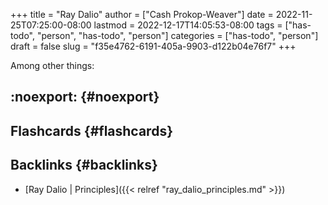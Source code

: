 +++
title = "Ray Dalio"
author = ["Cash Prokop-Weaver"]
date = 2022-11-25T07:25:00-08:00
lastmod = 2022-12-17T14:05:53-08:00
tags = ["has-todo", "person", "has-todo", "person"]
categories = ["has-todo", "person"]
draft = false
slug = "f35e4762-6191-405a-9903-d122b04e76f7"
+++

Among other things:


## :noexport: {#noexport}


## Flashcards {#flashcards}


## Backlinks {#backlinks}

-   [Ray Dalio | Principles]({{< relref "ray_dalio_principles.md" >}})
